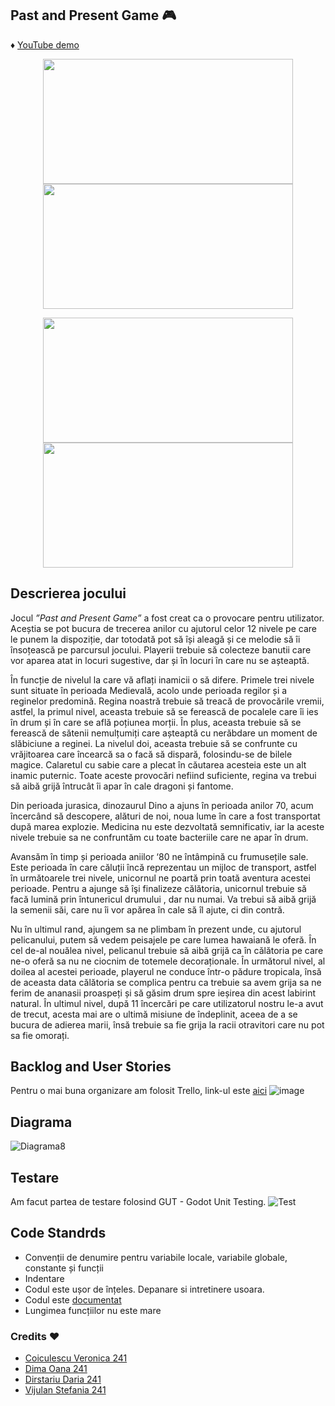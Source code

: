 ##  Past and Present Game :video_game:

:diamonds: [YouTube demo](https://youtu.be/03AMWj5J4ss)

<p align="center">
<img src="https://user-images.githubusercontent.com/61749814/167293709-89b040a2-c8e4-48d2-8489-8abb88e26942.png" width="400" height="200" />
 <img src="https://user-images.githubusercontent.com/61749814/167293730-8117c011-ecff-4809-b3a5-1298b4887dd2.png" width="400" height="200" />
</p>

<p align="center">
<img src="https://user-images.githubusercontent.com/61749814/167293737-1dba7828-00e5-49e1-8c1a-638dacb35a65.png" width="400" height="200" />
 <img src="https://user-images.githubusercontent.com/61749814/167293747-e2da664b-226e-4e09-b5c2-ad8bd66d4cc4.png" width="400" height="200" />
</p>


## Descrierea jocului

Jocul *”Past and Present Game”* a fost creat ca o provocare pentru utilizator. Aceștia se pot bucura de trecerea anilor cu ajutorul celor 12 nivele pe care le punem la dispoziție, dar totodată pot să își aleagă și ce melodie să îi însoțească pe parcursul jocului. Playerii trebuie să colecteze banutii care vor aparea atat in locuri sugestive, dar și în locuri în care nu se așteaptă.

În funcție de nivelul la care vă aflați inamicii o să difere.
Primele trei nivele sunt situate în perioada Medievală, acolo unde perioada regilor și a reginelor predomină. Regina noastră trebuie să treacă de provocările vremii, astfel, la primul nivel, aceasta trebuie să se ferească de pocalele care îi ies în drum și în care se află poțiunea morții. În plus, aceasta trebuie să se ferească de sătenii nemulțumiți care așteaptă cu nerăbdare un moment de slăbiciune a reginei. La nivelul doi, aceasta trebuie să se confrunte cu vrăjitoarea care încearcă sa o facă să dispară, folosindu-se de bilele magice. Calaretul cu sabie care a plecat în căutarea acesteia este un alt inamic puternic. Toate aceste provocări nefiind suficiente, regina va trebui să aibă grijă întrucât îi apar în cale dragoni și fantome.

Din perioada jurasica, dinozaurul Dino a ajuns în perioada anilor 70, acum încercând să descopere, alături de noi, noua lume în care a fost transportat după marea explozie. Medicina nu este dezvoltată semnificativ, iar la aceste nivele trebuie sa ne confruntăm cu toate bacteriile care ne apar în drum.

Avansăm în timp și perioada aniilor ‘80 ne întâmpină cu frumusețile sale. Este perioada în care căluții încă reprezentau un mijloc de transport, astfel în următoarele trei nivele, unicornul ne poartă prin toată aventura acestei perioade. Pentru a ajunge să îşi finalizeze călătoria, unicornul trebuie să facă lumină prin întunericul drumului , dar nu numai. Va trebui să aibă grijă la semenii săi, care nu îi vor apărea în cale să îl ajute, ci din contră. 

Nu în ultimul rand, ajungem sa ne plimbam în prezent unde, cu ajutorul pelicanului, putem să vedem peisajele pe care lumea hawaiană le oferă. În cel de-al nouălea nivel, pelicanul trebuie să aibă grijă ca în călătoria pe care ne-o oferă sa nu ne ciocnim de totemele decoraționale. În următorul nivel, al doilea al acestei perioade, playerul ne conduce într-o pădure tropicala, însă de aceasta data călătoria se complica pentru ca trebuie sa avem grija sa ne ferim de ananasii proaspeți și să găsim drum spre ieșirea din acest labirint natural. În ultimul nivel, după 11 încercări pe care utilizatorul nostru le-a avut de trecut, acesta mai are o ultimă misiune de îndeplinit, aceea de a se bucura de adierea marii, însă trebuie sa fie grija la racii otravitori care nu pot sa fie omorați.

## Backlog and User Stories
Pentru o mai buna organizare am folosit Trello, link-ul este [aici](https://trello.com/b/BtzReJnX/proiect-mds)
![image](https://user-images.githubusercontent.com/61796486/122114415-ea9ceb00-ce2b-11eb-8cf7-f31255e2c876.png)


## Diagrama
![Diagrama8](https://user-images.githubusercontent.com/61796486/122113850-4ca92080-ce2b-11eb-8a51-936ceb1c1611.png)

## Testare
Am facut partea de testare folosind GUT - Godot Unit Testing.
![Test](https://user-images.githubusercontent.com/61796486/122114011-79f5ce80-ce2b-11eb-9a5f-b2a80de40ccb.png)

## Code Standrds
* Convenții de denumire pentru variabile locale, variabile globale, constante și funcții
* Indentare
* Codul este ușor de înțeles. Depanare si intretinere usoara.
* Codul este [documentat](https://github.com/DimaOanaTeodora/MDS-Project/blob/main/MDS_Documentation.docx) 
* Lungimea funcțiilor nu este mare

### Credits :hearts:
* [Coiculescu Veronica 241](https://github.com/veronica242001)
* [Dima Oana 241](https://github.com/DimaOanaTeodora)
* [Dirstariu Daria 241](https://github.com/daria68)
* [Vijulan Stefania 241](https://github.com/StefaniaVijulan)
